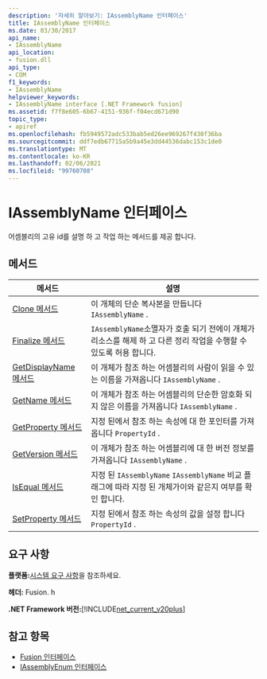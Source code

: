 ```yaml
---
description: '자세히 알아보기: IAssemblyName 인터페이스'
title: IAssemblyName 인터페이스
ms.date: 03/30/2017
api_name:
- IAssemblyName
api_location:
- fusion.dll
api_type:
- COM
f1_keywords:
- IAssemblyName
helpviewer_keywords:
- IAssemblyName interface [.NET Framework fusion]
ms.assetid: f7f8e605-6b67-4151-936f-f04ecd671d90
topic_type:
- apiref
ms.openlocfilehash: fb5949572adc533bab5ed26ee969267f430f36ba
ms.sourcegitcommit: ddf7edb67715a5b9a45e3dd44536dabc153c1de0
ms.translationtype: MT
ms.contentlocale: ko-KR
ms.lasthandoff: 02/06/2021
ms.locfileid: "99760708"
---
```

# <a name="iassemblyname-interface"></a>IAssemblyName 인터페이스

어셈블리의 고유 id를 설명 하 고 작업 하는 메서드를 제공 합니다.  
  
## <a name="methods"></a>메서드  
  
|메서드|설명|  
|------------|-----------------|  
|[Clone 메서드](iassemblyname-clone-method.md)|이 개체의 단순 복사본을 만듭니다 `IAssemblyName` .|  
|[Finalize 메서드](iassemblyname-finalize-method.md)|`IAssemblyName`소멸자가 호출 되기 전에이 개체가 리소스를 해제 하 고 다른 정리 작업을 수행할 수 있도록 허용 합니다.|  
|[GetDisplayName 메서드](iassemblyname-getdisplayname-method.md)|이 개체가 참조 하는 어셈블리의 사람이 읽을 수 있는 이름을 가져옵니다 `IAssemblyName` .|  
|[GetName 메서드](iassemblyname-getname-method.md)|이 개체가 참조 하는 어셈블리의 단순한 암호화 되지 않은 이름을 가져옵니다 `IAssemblyName` .|  
|[GetProperty 메서드](iassemblyname-getproperty-method.md)|지정 된에서 참조 하는 속성에 대 한 포인터를 가져옵니다 `PropertyId` .|  
|[GetVersion 메서드](iassemblyname-getversion-method.md)|이 개체가 참조 하는 어셈블리에 대 한 버전 정보를 가져옵니다 `IAssemblyName` .|  
|[IsEqual 메서드](iassemblyname-isequal-method.md)|지정 된 `IAssemblyName` `IAssemblyName` 비교 플래그에 따라 지정 된 개체가이와 같은지 여부를 확인 합니다.|  
|[SetProperty 메서드](iassemblyname-setproperty-method.md)|지정 된에서 참조 하는 속성의 값을 설정 합니다 `PropertyId` .|  
  
## <a name="requirements"></a>요구 사항  

 **플랫폼:**[시스템 요구 사항](../../get-started/system-requirements.md)을 참조하세요.  
  
 **헤더:** Fusion. h  
  
 **.NET Framework 버전:**[!INCLUDE[net_current_v20plus](../../../../includes/net-current-v20plus-md.md)]  
  
## <a name="see-also"></a>참고 항목

- [Fusion 인터페이스](fusion-interfaces.md)
- [IAssemblyEnum 인터페이스](iassemblyenum-interface.md)
